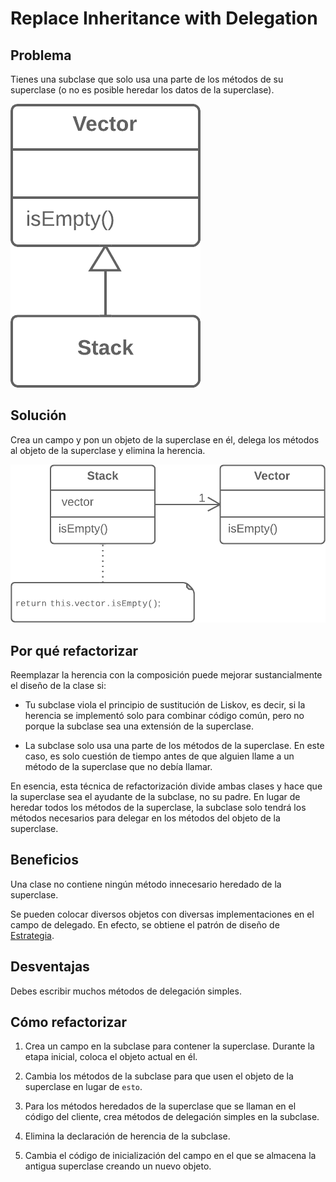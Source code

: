 # Replace Inheritance with Delegation

## Problema

Tienes una subclase que solo usa una parte de los métodos de su superclase (o no es posible heredar los datos de la superclase).

![](../RefactoringPattern/assets/ReplaceInheritanceWithDelegation-Before.png)

## Solución
Crea un campo y pon un objeto de la superclase en él, delega los métodos al objeto de la superclase y elimina la herencia.

![](../RefactoringPattern/assets/ReplaceInheritanceWithDelegation-After.png)

## Por qué refactorizar
Reemplazar la herencia con la composición puede mejorar sustancialmente el diseño de la clase si:

- Tu subclase viola el principio de sustitución de Liskov, es decir, si la herencia se implementó solo para combinar
código común, pero no porque la subclase sea una extensión de la superclase.

- La subclase solo usa una parte de los métodos de la superclase. En este caso, es solo cuestión de tiempo antes de 
que alguien llame a un método de la superclase que no debía llamar.

En esencia, esta técnica de refactorización divide ambas clases y hace que la superclase sea el ayudante de la 
subclase, no su padre. En lugar de heredar todos los métodos de la superclase, la subclase solo tendrá los métodos 
necesarios para delegar en los métodos del objeto de la superclase.

## Beneficios
Una clase no contiene ningún método innecesario heredado de la superclase.

Se pueden colocar diversos objetos con diversas implementaciones en el campo de delegado. En efecto,
se obtiene el patrón de diseño de [Estrategia](https://refactoring.guru/es/design-patterns/strategy).

## Desventajas
Debes escribir muchos métodos de delegación simples.

## Cómo refactorizar
1. Crea un campo en la subclase para contener la superclase. Durante la etapa inicial, coloca el objeto actual en él.

2. Cambia los métodos de la subclase para que usen el objeto de la superclase en lugar de `esto`.

3. Para los métodos heredados de la superclase que se llaman en el código del cliente, crea métodos de delegación 
simples en la subclase.

4. Elimina la declaración de herencia de la subclase.

5. Cambia el código de inicialización del campo en el que se almacena la antigua superclase creando un nuevo objeto.
